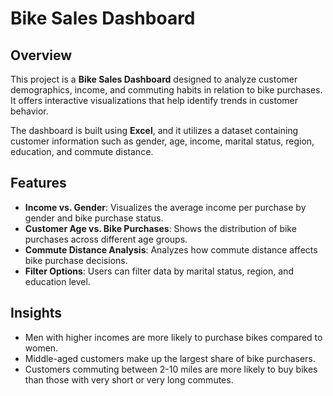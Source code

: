 # Bike Sales Dashboard

## Overview
This project is a **Bike Sales Dashboard** designed to analyze customer demographics, income, and commuting habits in relation to bike purchases. It offers interactive visualizations that help identify trends in customer behavior.

The dashboard is built using **Excel**, and it utilizes a dataset containing customer information such as gender, age, income, marital status, region, education, and commute distance.

## Features
- **Income vs. Gender**: Visualizes the average income per purchase by gender and bike purchase status.
- **Customer Age vs. Bike Purchases**: Shows the distribution of bike purchases across different age groups.
- **Commute Distance Analysis**: Analyzes how commute distance affects bike purchase decisions.
- **Filter Options**: Users can filter data by marital status, region, and education level.

## Insights
- Men with higher incomes are more likely to purchase bikes compared to women.
- Middle-aged customers make up the largest share of bike purchasers.
- Customers commuting between 2-10 miles are more likely to buy bikes than those with very short or very long commutes.


